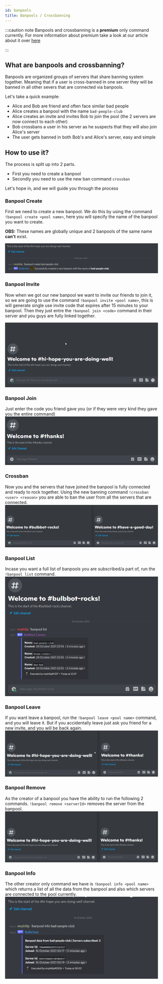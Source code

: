 ```yaml
---
id: banpools
title: Banpools / Crossbanning
---
```


:::caution note
Banpools and crossbanning is a **premium** only command currently. For more information about premium take a look at our article about it over [here](./about-premium.md)

:::


## What are banpools and crossbanning?
Banpools are organized groups of servers that share banning system together. Meaning that if a user is cross-banned in one server they will be banned in all other severs that are connected via banpools. 

Let's take a quick example:  
- Alice and Bob are friend and often face similar bad people  
- Alice creates a banpool with the name `bad-people-club`  
- Alice creates an invite and invites Bob to join the pool (the 2 servers are now connect to each other)  
- Bob crossbans a user in his server as he suspects that they will also join Alice's server 
- The user gets banned in both Bob's and Alice's server, easy and simple



## How to use it?
The process is split up into 2 parts. 
- First you need to create a banpool
- Secondly you need to use the new ban command `crossban`


Let's hope in, and we will guide you through the process

### Banpool Create
First we need to create a new banpool. We do this by using the command `!banpool create <pool name>`, here you will specify the name of the banpool you want to create.   

**OBS:** These names are globally unique and 2 banpools of the same name **can't** exist. 

![BanpoolCreate](./assets/ModeratingWithBulbbot/Banpool_Create.png)

### Banpool Invite
Now when we got our new banpool we want to invite our friends to join it, so we are going to use the command `!banpool invite <pool name>`, this is will generate single use invite code that expires after 15 minutes to your banpool. Then they just entre the `!banpool join <code>` command in their server and you guys are fully linked together.

![BanpoolInvite](./assets/ModeratingWithBulbbot/Banpool_Invite.gif)

### Banpool Join
Just enter the code you friend gave you (or if they were very kind they gave you the entire command)
![BanpoolJoin](./assets/ModeratingWithBulbbot/Banpool_Join.gif)

### Crossban
Now you and the servers that have joined the banpool is fully connected and ready to rock together. Using the new banning command `!crossban <user> <reason>` you are able to ban the user from all the servers that are connected. 
![Crossban](./assets/ModeratingWithBulbbot/Crossban.gif)


### Banpool List
Incase you want a full list of banpools you are subscribed/a part of, run the `!banpool list` command.
![BanpoolList](./assets/ModeratingWithBulbbot/Banpool_List.png)

### Banpool Leave
If you want leave a banpool, run the `!banpool leave <pool name>` command, and you will leave it. But if you accidentally leave just ask you friend for a new invite, and you will be back again.
![BanpoolLeave](./assets/ModeratingWithBulbbot/Banpool_Leave.gif)

### Banpool Remove
As the creator of a banpool you have the ability to run the following 2 commands. `!banpool remove <serverId>` removes the server from the banpool.
![BanpoolRemove](./assets/ModeratingWithBulbbot/Banpool_Remove.gif)


### Banpool Info
The other creator only command we have is `!banpool info <pool name>` which returns a list of all the data from the banpool and also which servers are connected to the pool currently.
![BanpoolInfo](./assets/ModeratingWithBulbbot/Banpool_Info.png)